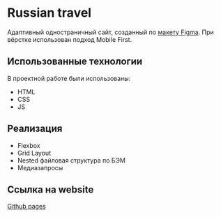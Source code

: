 # Russian travel
Адаптивный одностраничный сайт, созданный по [макету Figma](https://www.figma.com/file/2cn9N9jSkmxD84oJik7xL7/JavaScript.-Sprint-4?node-id=0%3A1). При вёрстке использован подход Mobile First.

## Использованные технологии
В проектной работе были использованы:
* HTML
* CSS
* JS

## Реализация
* Flexbox
* Grid Layout
* Nested файловая структура по БЭМ
* Медиазапросы

## Ссылка на website
[Github pages](https://kmatsuleva.github.io/russian-travel/)
